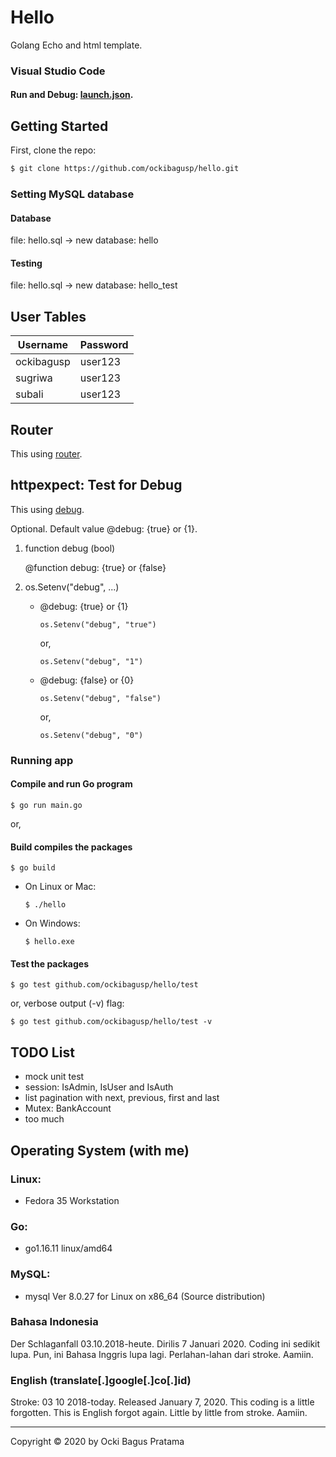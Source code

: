 # Hello
Golang Echo and html template. 


### Visual Studio Code

#### Run and Debug: [launch.json](https://github.com/ockibagusp/hello/blob/master/.vscode/launch.json).


## Getting Started
First, clone the repo:
```bash
$ git clone https://github.com/ockibagusp/hello.git
```

### Setting MySQL database

#### Database 
file: hello.sql -> new database: hello

#### Testing
file: hello.sql -> new database: hello_test

## User Tables

| Username | Password |
| --- | --- |
| ockibagusp | user123 |
| sugriwa | user123 |
| subali | user123 |


## Router
This using [router](https://github.com/ockibagusp/hello/blob/master/router/router.go).

## httpexpect: Test for Debug
This using [debug](https://github.com/ockibagusp/hello/blob/master/test/main_test.go).

Optional. Default value @debug: {true} or {1}.

1. function debug (bool)

    @function debug: {true} or {false}

2. os.Setenv("debug", ...)

    - @debug: {true} or {1}

        ```
        os.Setenv("debug", "true") 
        ```
        or,
        ```
        os.Setenv("debug", "1")
        ```

    - @debug: {false} or {0}
        ```
        os.Setenv("debug", "false") 
        ```
        or,
        ```
        os.Setenv("debug", "0")
        ```

### Running app

#### Compile and run Go program
```
$ go run main.go
```

or,

#### Build compiles the packages

```
$ go build
```

- On Linux or Mac:

    ```
    $ ./hello
    ```

- On  Windows:

    ```
    $ hello.exe
    ```

#### Test the packages

```
$ go test github.com/ockibagusp/hello/test 
```

or, verbose output (-v) flag:

```
$ go test github.com/ockibagusp/hello/test -v
```


## TODO List
- mock unit test
- session: IsAdmin, IsUser and IsAuth
- list pagination with next, previous, first and last
- Mutex: BankAccount
- too much

## Operating System (with me)
### Linux:
- Fedora 35 Workstation

### Go: 
- go1.16.11 linux/amd64

### MySQL: 
- mysql  Ver 8.0.27 for Linux on x86_64 (Source distribution)


### Bahasa Indonesia
Der Schlaganfall 03.10.2018-heute. Dirilis 7 Januari 2020. Coding ini sedikit lupa. Pun, ini Bahasa Inggris lupa lagi. Perlahan-lahan dari stroke. Aamiin.

### English (translate[.]google[.]co[.]id)
Stroke: 03 10 2018-today. Released January 7, 2020. This coding is a little forgotten. This is English forgot again. Little by little from stroke. Aamiin.

---

Copyright © 2020 by Ocki Bagus Pratama
